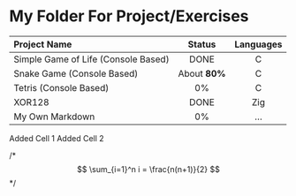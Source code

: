 # My Folder For Project/Exercises

| Project Name | Status | Languages |                   
| :----------- | :-------------: | :------:|
| Simple Game of Life (Console Based) | DONE | C |
| Snake Game (Console Based) |About **80%**| C |
| Tetris (Console Based) | 0% | C |
| XOR128 | DONE | Zig |
| My Own Markdown | 0% | … |
<tr>
  <td>Added Cell 1</td>
  <td>Added Cell 2</td>
</tr>


/*
	$$
	\sum_{i=1}^n i = \frac{n(n+1)}{2}
	$$
*/
